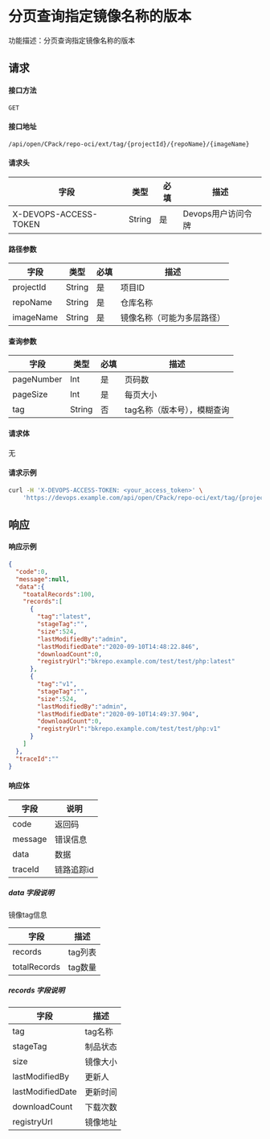 # 分页查询指定镜像名称的版本
功能描述：分页查询指定镜像名称的版本



## 请求

#### 接口方法

`GET`

#### 接口地址

`/api/open/CPack/repo-oci/ext/tag/{projectId}/{repoName}/{imageName}`

#### 请求头

| 字段                  | 类型   | 必填 | 描述               |
| --------------------- | ------ | ---- | ------------------ |
| X-DEVOPS-ACCESS-TOKEN | String | 是   | Devops用户访问令牌 |

#### 路径参数

| 字段        | 类型     | 必填  | 描述            |
|-----------|--------|-----|---------------|
| projectId | String | 是   | 项目ID          |
| repoName  | String | 是   | 仓库名称          |
| imageName | String | 是   | 镜像名称（可能为多层路径） |

#### 查询参数

| 字段       | 类型   | 必填 | 描述                        |
| ---------- | ------ | ---- | --------------------------- |
| pageNumber | Int    | 是   | 页码数                      |
| pageSize   | Int    | 是   | 每页大小                    |
| tag        | String | 否   | tag名称（版本号），模糊查询 |

#### 请求体

无

#### 请求示例

```bash
curl -H 'X-DEVOPS-ACCESS-TOKEN: <your_access_token>' \
    'https://devops.example.com/api/open/CPack/repo-oci/ext/tag/{projectId}/{repoName}/{imageName}?pageNumber=0&pageSize=0&tag=string'
```



## 响应

#### 响应示例

```json
{
  "code":0,
  "message":null,
  "data":{
    "toatalRecords":100,
    "records":[
      {
        "tag":"latest",
        "stageTag":"",
        "size":524,
        "lastModifiedBy":"admin",
        "lastModifiedDate":"2020-09-10T14:48:22.846",
        "downloadCount":0,
        "registryUrl":"bkrepo.example.com/test/test/php:latest"
      },
      {
        "tag":"v1",
        "stageTag":"",
        "size":524,
        "lastModifiedBy":"admin",
        "lastModifiedDate":"2020-09-10T14:49:37.904",
        "downloadCount":0,
        "registryUrl":"bkrepo.example.com/test/test/php:v1"
      }
    ]
  },
  "traceId":""
}
```

#### 响应体

| 字段      | 说明     |
|---------|--------|
| code    | 返回码    |
| message | 错误信息   |
| data    | 数据     |
| traceId | 链路追踪id |

##### data 字段说明

镜像tag信息

| 字段           | 描述    |
|--------------|-------|
| records      | tag列表 |
| totalRecords | tag数量 |

##### records 字段说明

| 字段               | 描述    |
|------------------|-------|
| tag              | tag名称 |
| stageTag         | 制品状态  |
| size             | 镜像大小  |
| lastModifiedBy   | 更新人   |
| lastModifiedDate | 更新时间  |
| downloadCount    | 下载次数  |
| registryUrl      | 镜像地址  |
